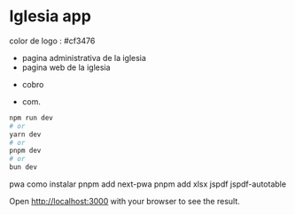 # Iglesia app

color de logo : #cf3476

- pagina administrativa de la iglesia
- pagina web de la iglesia

* cobro

* com.

```bash
npm run dev
# or
yarn dev
# or
pnpm dev
# or
bun dev
```

pwa
como instalar
pnpm add next-pwa
pnpm add xlsx jspdf jspdf-autotable

Open [http://localhost:3000](http://localhost:3000) with your browser to see the result.
